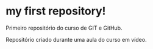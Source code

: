 # my first repository!
Primeiro repositório do curso de GIT e GitHub.

Repositório criado durante uma aula do curso em vídeo.
